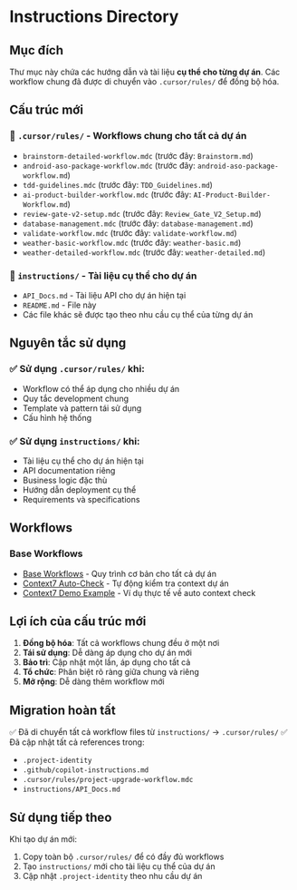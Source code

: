 # Instructions Directory

## Mục đích
Thư mục này chứa các hướng dẫn và tài liệu **cụ thể cho từng dự án**. Các workflow chung đã được di chuyển vào `.cursor/rules/` để đồng bộ hóa.

## Cấu trúc mới

### 📁 `.cursor/rules/` - Workflows chung cho tất cả dự án
- `brainstorm-detailed-workflow.mdc` (trước đây: `Brainstorm.md`)
- `android-aso-package-workflow.mdc` (trước đây: `android-aso-package-workflow.md`)
- `tdd-guidelines.mdc` (trước đây: `TDD_Guidelines.md`)
- `ai-product-builder-workflow.mdc` (trước đây: `AI-Product-Builder-Workflow.md`)
- `review-gate-v2-setup.mdc` (trước đây: `Review_Gate_V2_Setup.md`)
- `database-management.mdc` (trước đây: `database-management.md`)
- `validate-workflow.mdc` (trước đây: `validate-workflow.md`)
- `weather-basic-workflow.mdc` (trước đây: `weather-basic.md`)
- `weather-detailed-workflow.mdc` (trước đây: `weather-detailed.md`)

### 📁 `instructions/` - Tài liệu cụ thể cho dự án
- `API_Docs.md` - Tài liệu API cho dự án hiện tại
- `README.md` - File này
- Các file khác sẽ được tạo theo nhu cầu cụ thể của từng dự án

## Nguyên tắc sử dụng

### ✅ Sử dụng `.cursor/rules/` khi:
- Workflow có thể áp dụng cho nhiều dự án
- Quy tắc development chung
- Template và pattern tái sử dụng
- Cấu hình hệ thống

### ✅ Sử dụng `instructions/` khi:
- Tài liệu cụ thể cho dự án hiện tại
- API documentation riêng
- Business logic đặc thù
- Hướng dẫn deployment cụ thể
- Requirements và specifications

## Workflows

### Base Workflows
- [Base Workflows](workflows/base-workflows.md) - Quy trình cơ bản cho tất cả dự án
- [Context7 Auto-Check](workflows/context7-implementation-guide.md) - Tự động kiểm tra context dự án
- [Context7 Demo Example](workflows/context7-demo-example.md) - Ví dụ thực tế về auto context check

## Lợi ích của cấu trúc mới

1. **Đồng bộ hóa**: Tất cả workflows chung đều ở một nơi
2. **Tái sử dụng**: Dễ dàng áp dụng cho dự án mới
3. **Bảo trì**: Cập nhật một lần, áp dụng cho tất cả
4. **Tổ chức**: Phân biệt rõ ràng giữa chung và riêng
5. **Mở rộng**: Dễ dàng thêm workflow mới

## Migration hoàn tất

✅ Đã di chuyển tất cả workflow files từ `instructions/` → `.cursor/rules/`
✅ Đã cập nhật tất cả references trong:
- `.project-identity`
- `.github/copilot-instructions.md`
- `.cursor/rules/project-upgrade-workflow.mdc`
- `instructions/API_Docs.md`

## Sử dụng tiếp theo

Khi tạo dự án mới:
1. Copy toàn bộ `.cursor/rules/` để có đầy đủ workflows
2. Tạo `instructions/` mới cho tài liệu cụ thể của dự án
3. Cập nhật `.project-identity` theo nhu cầu dự án
